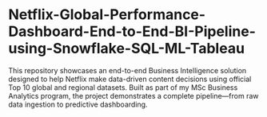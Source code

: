 # Netflix-Global-Performance-Dashboard-End-to-End-BI-Pipeline-using-Snowflake-SQL-ML-Tableau
This repository showcases an end-to-end Business Intelligence solution designed to help Netflix make data-driven content decisions using official Top 10 global and regional datasets. Built as part of my MSc Business Analytics program, the project demonstrates a complete pipeline—from raw data ingestion to predictive dashboarding.
